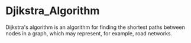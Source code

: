# Djikstra_Algorithm
Dijkstra's algorithm is an algorithm for finding the shortest paths between nodes in a graph, which may represent, for example, road networks.
